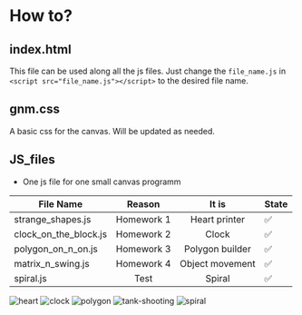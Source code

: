 # How to?
## index.html
This file can be used along all the js files. 
Just change the `file_name.js` in `<script src="file_name.js"></script>` to the desired file name.
## gnm.css
A basic css for the canvas. Will be updated as needed.
## JS_files
* One js file for one small canvas programm

| File Name | Reason | It is | State |
| ------------- |:-------------:| :-----: | ----- |
| strange_shapes.js | Homework 1 | Heart printer |✅|
| clock_on_the_block.js | Homework 2 | Clock |✅|
| polygon_on_n_on.js | Homework 3 | Polygon builder |✅|
| matrix_n_swing.js | Homework 4 |  Object movement |✅|
| spiral.js | Test | Spiral |✅|

![heart](https://github.com/Mares1492/school_classes/assets/90237423/c81a28b0-ec95-412f-aeec-d1c53b630b1a  "Homework 1")
![clock](https://github.com/Mares1492/school_classes/assets/90237423/969742c2-31c0-4bd6-b513-8d139d5f227b "Homework 2")
![polygon](https://github.com/Mares1492/school_classes/assets/90237423/9f14b05c-32e5-40e6-ad53-1efc5204f88e "Homework 3")
![tank-shooting](https://github.com/Mares1492/school_classes/assets/90237423/faa2c86a-02e0-4f6c-8911-de6cf8ca2ff1 "Homework 4")
![spiral](https://github.com/Mares1492/school_classes/assets/90237423/2664e95b-a15a-48ae-978e-156cfc69acc4 "Test")



